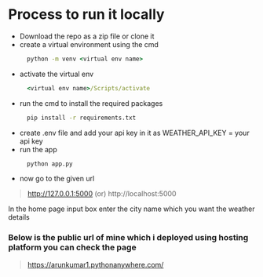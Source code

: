 # Process to run it locally
- Download the repo as a zip file or clone it
- create a virtual environment using the cmd
  ```cmd
    python -m venv <virtual env name>
  ```
- activate the virtual env
  ```cmd
    <virtual env name>/Scripts/activate
  ```
- run the cmd to install the required packages
  ```cmd
    pip install -r requirements.txt
- create .env file and add your api key in it as WEATHER_API_KEY = your api key
- run the app
  ```cmd
    python app.py
  ```
- now go to the given url
> http://127.0.0.1:5000 (or) http://localhost:5000

In the home page input box enter the city name which you want the weather details

### Below is the public url of mine which i deployed using hosting platform you can check the page

> https://arunkumar1.pythonanywhere.com/
